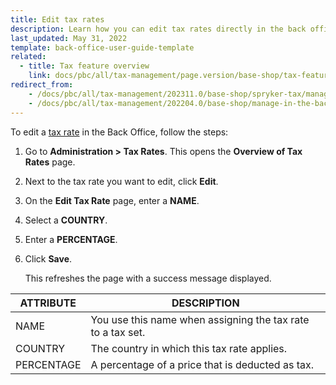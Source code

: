 ```yaml
---
title: Edit tax rates
description: Learn how you can edit tax rates directly in the back office of your Spryker Cloud Commerce OS project.
last_updated: May 31, 2022
template: back-office-user-guide-template
related:
  - title: Tax feature overview
    link: docs/pbc/all/tax-management/page.version/base-shop/tax-feature-overview.html
redirect_from:
    - /docs/pbc/all/tax-management/202311.0/base-shop/spryker-tax/manage-in-the-back-office/edit-tax-rates.html
    - /docs/pbc/all/tax-management/202204.0/base-shop/manage-in-the-back-office/edit-tax-rates.html
---
```



To edit a [tax rate](/docs/pbc/all/tax-management/{{page.version}}/base-shop/tax-feature-overview.html) in the Back Office, follow the steps:

1. Go to **Administration&nbsp;<span aria-label="and then">></span> Tax Rates**.
    This opens the **Overview of Tax Rates** page.
2. Next to the tax rate you want to edit, click **Edit**.
3. On the **Edit Tax Rate** page, enter a **NAME**.
4. Select a **COUNTRY**.
5. Enter a **PERCENTAGE**.
6. Click **Save**.

    This refreshes the page with a success message displayed.

| ATTRIBUTE |DESCRIPTION  |
| --- | --- |
| NAME | You use this name when assigning the tax rate to a tax set. |
| COUNTRY | The country in which this tax rate applies. |
| PERCENTAGE | A percentage of a price that is deducted as tax. |

